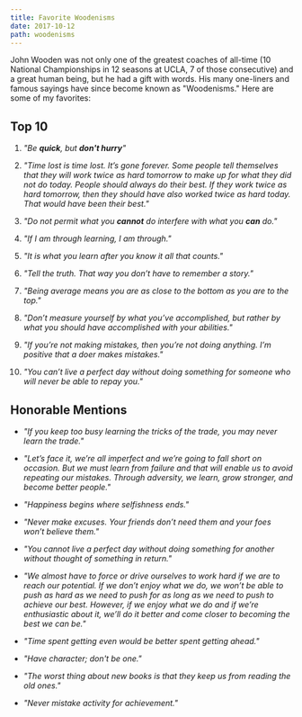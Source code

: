 ```yaml
---
title: Favorite Woodenisms
date: 2017-10-12
path: woodenisms
---
```


John Wooden was not only one of the greatest coaches of all-time (10 National Championships in 12 seasons at UCLA, 7 of those consecutive) and a great human being, but he had a gift with words. His many one-liners and famous sayings have since become known as "Woodenisms." Here are some of my favorites:

## Top 10

1. *"Be **quick**, but **don't hurry**"*

2. *"Time lost is time lost. It’s gone forever. Some people tell themselves that they will work twice as hard tomorrow to make up for what they did not do today. People should always do their best. If they work twice as hard tomorrow, then they should have also worked twice as hard today. That would have been their best."*

3. *"Do not permit what you **cannot** do interfere with what you **can** do."*

4. *"If I am through learning, I am through."*

5. *"It is what you learn after you know it all that counts."*

6. *"Tell the truth. That way you don’t have to remember a story."*

7. *"Being average means you are as close to the bottom as you are to the top."*

8. *"Don’t measure yourself by what you’ve accomplished, but rather by what you should have accomplished with your abilities."*

9. *"If you’re not making mistakes, then you’re not doing anything. I’m positive that a doer makes mistakes."*

10. *"You can’t live a perfect day without doing something for someone who will never be able to repay you."*

## Honorable Mentions
- *"If you keep too busy learning the tricks of the trade, you may never learn the trade."*

- *"Let’s face it, we’re all imperfect and we’re going to fall short on occasion. But we must learn from failure and that will enable us to avoid repeating our mistakes. Through adversity, we learn, grow stronger, and become better people."*

- *"Happiness begins where selfishness ends."*

- *"Never make excuses. Your friends don’t need them and your foes won’t believe them."*

- *"You cannot live a perfect day without doing something for another without thought of something in return."*

- *"We almost have to force or drive ourselves to work hard if we are to reach our potential. If we don’t enjoy what we do, we won’t be able to push as hard as we need to push for as long as we need to push to achieve our best. However, if we enjoy what we do and if we’re enthusiastic about it, we’ll do it better and come closer to becoming the best we can be."*

- *"Time spent getting even would be better spent getting ahead."*

- *"Have character; don't be one."*

- *"The worst thing about new books is that they keep us from reading the old ones."*

- *"Never mistake activity for achievement."*